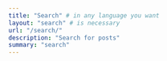 ```yaml
---
title: "Search" # in any language you want
layout: "search" # is necessary
url: "/search/"
description: "Search for posts"
summary: "search"
---
```

